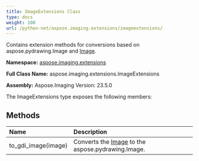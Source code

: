 ```yaml
---
title: ImageExtensions Class
type: docs
weight: 100
url: /python-net/aspose.imaging.extensions/imageextensions/
---
```


Contains extension methods for conversions based on aspose.pydrawing.Image and [Image](/imaging/python-net/aspose.imaging/image/).

**Namespace:** [aspose.imaging.extensions](/imaging/python-net/aspose.imaging.extensions/)

**Full Class Name:** aspose.imaging.extensions.ImageExtensions

**Assembly:**  Aspose.Imaging Version: 23.5.0

The ImageExtensions type exposes the following members:
## **Methods**
|**Name**|**Description**|
| :- | :- |
|to_gdi_image(image)|Converts the [Image](/imaging/python-net/aspose.imaging/image/) to the aspose.pydrawing.Image.|
